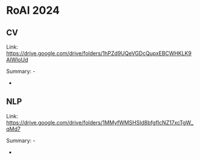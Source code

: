 # RoAI 2024

## CV

Link: https://drive.google.com/drive/folders/1hPZd9UQeVGDcQupxEBCWHKLK9AIWloUd

Summary: -

-

## NLP

Link: https://drive.google.com/drive/folders/1MMyfWMSHSId8bfgfIcNZ17xcTgW_qMd7

Summary: -

-

